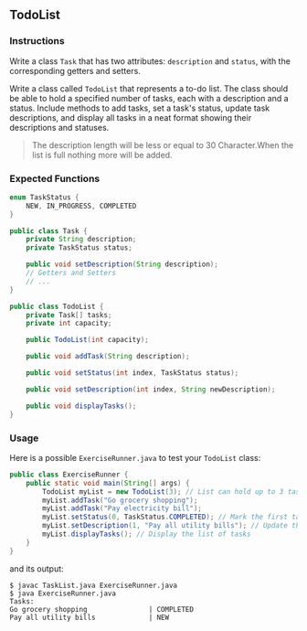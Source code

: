 ## TodoList

### Instructions

Write a class `Task` that has two attributes: `description` and `status`, with the corresponding getters and setters.

Write a class called `TodoList` that represents a to-do list. The class should be able to hold a specified number of tasks, each with a description and a status. Include methods to add tasks, set a task's status, update task descriptions, and display all tasks in a neat format showing their descriptions and statuses.

> The description length will be less or equal to 30 Character.When the list is full nothing more will be added. 

### Expected Functions

```java
enum TaskStatus {
    NEW, IN_PROGRESS, COMPLETED
}

public class Task {
    private String description;
    private TaskStatus status;

    public void setDescription(String description);
    // Getters and Setters
    // ...
}

public class TodoList {
    private Task[] tasks;
    private int capacity;

    public TodoList(int capacity);

    public void addTask(String description);

    public void setStatus(int index, TaskStatus status);

    public void setDescription(int index, String newDescription);

    public void displayTasks();
}
```

### Usage

Here is a possible `ExerciseRunner.java` to test your `TodoList` class:

```java
public class ExerciseRunner {
    public static void main(String[] args) {
        TodoList myList = new TodoList(3); // List can hold up to 3 tasks
        myList.addTask("Go grocery shopping");
        myList.addTask("Pay electricity bill");
        myList.setStatus(0, TaskStatus.COMPLETED); // Mark the first task as completed
        myList.setDescription(1, "Pay all utility bills"); // Update the description of the second task
        myList.displayTasks(); // Display the list of tasks
    }
}
```

and its output:

```shell
$ javac TaskList.java ExerciseRunner.java
$ java ExerciseRunner.java
Tasks:
Go grocery shopping               | COMPLETED
Pay all utility bills             | NEW
```
